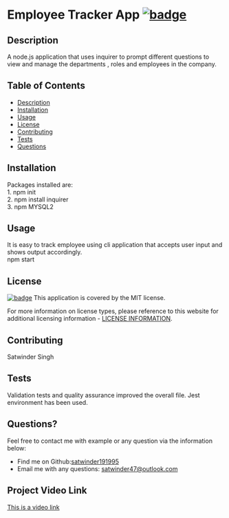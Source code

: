  # Employee Tracker App [![badge](https://img.shields.io/badge/license-MIT-brightgreen)](./LICENSE)

  ## Description

  A node.js application that uses inquirer to prompt different questions to view and manage the departments , roles and employees in the company.

  ## Table of Contents
  - [Description](#description)
  - [Installation](#installation)
  - [Usage](#usage)
  - [License](#license)
  - [Contributing](#contributing)
  - [Tests](#tests)
  - [Questions](#questions)

  ## Installation

  Packages installed are:<br>  1. npm init <br> 2. npm install inquirer <br> 3. npm MYSQL2

  ## Usage

 It is easy to track employee using cli application that accepts user input and shows output accordingly. <br> npm start

  ## License

  [![badge](https://img.shields.io/badge/license-MIT-brightgreen)](./LICENSE)
This application is covered by the MIT license.

For more information on license types, please reference to this website for additional licensing information - [LICENSE INFORMATION](https://opensource.org/licenses).

  ## Contributing

  Satwinder Singh
  
  ## Tests

  Validation tests and quality assurance improved the overall file. Jest environment has been used.

  ## Questions?

  Feel free to contact me with example or any question via the information below:
 * Find me on Github:[satwinder191995](https://github.com/satwinder191995)
 * Email me with any questions: [satwinder47@outlook.com](mailto:satwinder47@outlook.com)

  ## Project Video Link
  [This is a video link](https://drive.google.com/file/d/1xea961WbaVPN2zHSm54BLFiQ82ah2d41/view?usp=sharing)

